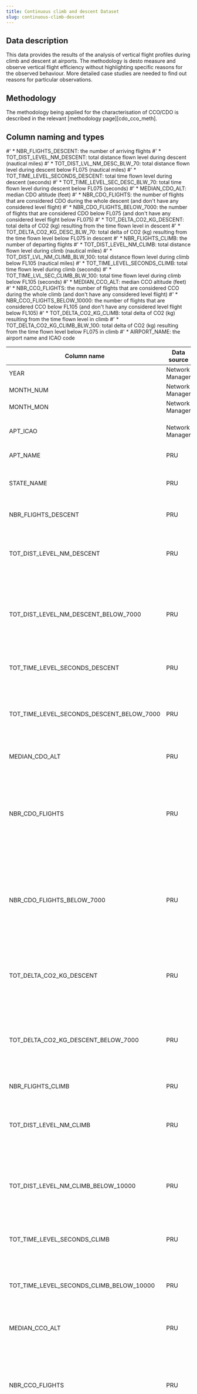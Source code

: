 ```yaml
---
title: Continuous climb and descent Dataset
slug: continuous-climb-descent
---
```


## Data description
This data provides the results of the analysis of vertical flight profiles
during climb and descent at airports.
The methodology is desto measure and observe vertical flight efficiency
without highlighting specific reasons for the observed behaviour.
More detailed case studies are needed to find out reasons for particular
observations.

## Methodology

The methodology being applied for the characterisation of CCO/CDO is described
in the relevant [methodology page][cdo_cco_meth].


## Column naming and types

#' * NBR_FLIGHTS_DESCENT: the number of arriving flights
#' * TOT_DIST_LEVEL_NM_DESCENT: total distance flown level during descent (nautical miles)
#' * TOT_DIST_LVL_NM_DESC_BLW_70: total distance flown level during descent below FL075 (nautical miles)
#' * TOT_TIME_LEVEL_SECONDS_DESCENT: total time flown level during descent (seconds)
#' * TOT_TIME_LEVEL_SEC_DESC_BLW_70: total time flown level during descent below FL075 (seconds)
#' * MEDIAN_CDO_ALT: median CDO altitude (feet)
#' * NBR_CDO_FLIGHTS: the number of flights that are considered CDO during the whole descent (and don't have any considered level flight)
#' * NBR_CDO_FLIGHTS_BELOW_7000: the number of flights that are considered CDO below FL075 (and don't have any considered level flight below FL075)
#' * TOT_DELTA_CO2_KG_DESCENT: total delta of CO2 (kg) resulting from the time flown level in descent
#' * TOT_DELTA_CO2_KG_DESC_BLW_70: total delta of CO2 (kg) resulting from the time flown level below FL075 in descent
#' * NBR_FLIGHTS_CLIMB: the number of departing flights
#' * TOT_DIST_LEVEL_NM_CLIMB: total distance flown level during climb (nautical miles)
#' * TOT_DIST_LVL_NM_CLIMB_BLW_100: total distance flown level during climb below FL105 (nautical miles)
#' * TOT_TIME_LEVEL_SECONDS_CLIMB: total time flown level during climb (seconds)
#' * TOT_TIME_LVL_SEC_CLIMB_BLW_100: total time flown level during climb below FL105 (seconds)
#' * MEDIAN_CCO_ALT: median CCO altitude (feet)
#' * NBR_CCO_FLIGHTS: the number of flights that are considered CCO during the whole climb (and don't have any considered level flight)
#' * NBR_CCO_FLIGHTS_BELOW_10000: the number of flights that are considered CCO below FL105 (and don't have any considered level flight below FL105)
#' * TOT_DELTA_CO2_KG_CLIMB: total delta of CO2 (kg) resulting from the time flown level in climb
#' * TOT_DELTA_CO2_KG_CLIMB_BLW_100: total delta of CO2 (kg) resulting from the time flown level below FL075 in climb
#' * AIRPORT_NAME: the airport name and ICAO code



| Column name |	Data source |	Label	| Column description | Example |
|-------------|-------------|-------|--------------------|---------|
| YEAR        | Network Manager | YEAR | Reference year	 | 2022    |
| MONTH_NUM	  | Network Manager	| MONTH	| Month (numeric) |	7      |
| MONTH_MON   | Network Manager	| MONTH_MON	| Month (3-letter code) | JUL |
| APT_ICAO    | Network Manager	| APT_ICAO  |	ICAO 4-letter airport designator | LSZH |
| APT_NAME	  | PRU	            | APT_NAME	| Airport name | Zurich |
| STATE_NAME  |	PRU	            | STATE_NAME | Name of the country in which the airport is located | Switzerland |
| NBR_FLIGHTS_DESCENT | PRU     |	NBR_FLIGHTS_DESCENT |	Number of arriving flights |	10432 |
| TOT_DIST_LEVEL_NM_DESCENT |	PRU |	TOT_DIST_LEVEL_NM_DESCENT |	Total distance flown level during descent in nautical miles	| 203802,4208 |
| TOT_DIST_LEVEL_NM_DESCENT_BELOW_7000 | PRU |	TOT_DIST_LEVEL_NM_DESCENT_BELOW_7000	| Total distance flown level during descent below FL075 in nautical miles |	14765,26111 |
| TOT_TIME_LEVEL_SECONDS_DESCENT | PRU | TOT_TIME_LEVEL_SECONDS_DESCENT | Total time flown level during descent in seconds | 2040956 |
| TOT_TIME_LEVEL_SECONDS_DESCENT_BELOW_7000 |	PRU	| TOT_TIME_LEVEL_SECONDS_DESCENT_BELOW_7000 | Total time flown level during descent below FL075 in seconds | 253536 |
| MEDIAN_CDO_ALT | PRU	        | MEDIAN_CDO_ALT  | Median CDO altitude in feet | 12971 |
| NBR_CDO_FLIGHTS	| PRU         |	NBR_CDO_FLIGHTS	| Number of flights that are considered CDO during the whole descent (and don't have any considered level flight) |	1566 |
| NBR_CDO_FLIGHTS_BELOW_7000 | PRU | NBR_CDO_FLIGHTS_BELOW_7000 |	Number of flights that are considered CDO below FL075 (and don't have any considered level flight below FL075) | 7025 |
| TOT_DELTA_CO2_KG_DESCENT | PRU | TOT_DELTA_CO2_KG_DESCENT | Total delta of CO2 (kg) resulting from the time flown level in descent | 1010038 |
| TOT_DELTA_CO2_KG_DESCENT_BELOW_7000 |	PRU | TOT_DELTA_CO2_KG_DESCENT_BELOW_7000 |	Total delta of CO2 (kg) resulting from the time flown level below FL075 in descent |	183396 |
| NBR_FLIGHTS_CLIMB | PRU      | NBR_FLIGHTS_CLIMB | Number of departing flights | 10435 |
| TOT_DIST_LEVEL_NM_CLIMB |	PRU | TOT_DIST_LEVEL_NM_CLIMB | Total distance flown level during climb in nautical miles | 86163,75887 |
| TOT_DIST_LEVEL_NM_CLIMB_BELOW_10000	| PRU	| TOT_DIST_LEVEL_NM_CLIMB_BELOW_10000	| Total distance flown level during climb below FL105 in nautical miles |	641,4472257 |
| TOT_TIME_LEVEL_SECONDS_CLIMB | PRU | TOT_TIME_LEVEL_SECONDS_CLIMB |	Total time flown level during climb in seconds | 709589 |
| TOT_TIME_LEVEL_SECONDS_CLIMB_BELOW_10000 | PRU | TOT_TIME_LEVEL_SECONDS_CLIMB_BELOW_10000 | Total time flown level during climb below FL105 in seconds | 9180 |
| MEDIAN_CCO_ALT | PRU | MEDIAN_CCO_ALT | Median CCO altitude in feet |	32006 |
| NBR_CCO_FLIGHTS | PRU	 | NBR_CCO_FLIGHTS | Number of flights that are considered CCO during the whole climb (and don't have any considered level flight) | 6028 |
| NBR_CCO_FLIGHTS_BELOW_10000 | PRU | NBR_CCO_FLIGHTS_BELOW_10000 | Number of flights that are considered CCO below FL105 (and don't have any considered level flight below FL105) | 10262 |
| TOT_DELTA_CO2_KG_CLIMB | PRU | TOT_DELTA_CO2_KG_CLIMB | Total delta of CO2 (kg) resulting from the time flown level in climb | 125346 |
| TOT_DELTA_CO2_KG_CLIMB_BELOW_10000 | PRU | TOT_DELTA_CO2_KG_CLIMB_BELOW_10000 | Total delta of CO2 (kg) resulting from the time flown level below FL075 in climb | 4601 |
| AIRPORT_NAME | PRU | AIRPORT_NAME | airport name and ICAO code | Frankfurt (EDDF) |



[cdo_cco_meth]: {{< relref "/methodology/cd-vertical-flight-efficiency-pi.html" >}} "Vertical flight efficiency during climb and descent methodology"
